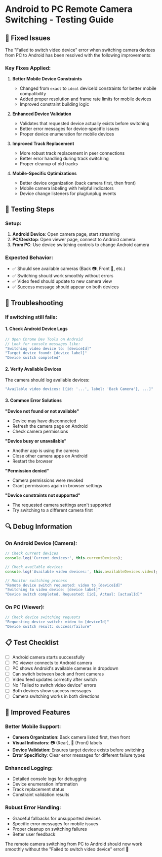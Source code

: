 # Android to PC Remote Camera Switching - Testing Guide

## 🔧 Fixed Issues

The "Failed to switch video device" error when switching camera devices from PC to Android has been resolved with the following improvements:

### Key Fixes Applied:

1. **Better Mobile Device Constraints**
   - Changed from `exact` to `ideal` deviceId constraints for better mobile compatibility
   - Added proper resolution and frame rate limits for mobile devices
   - Improved constraint building logic

2. **Enhanced Device Validation**
   - Validates that requested device actually exists before switching
   - Better error messages for device-specific issues
   - Proper device enumeration for mobile devices

3. **Improved Track Replacement**
   - More robust track replacement in peer connections
   - Better error handling during track switching
   - Proper cleanup of old tracks

4. **Mobile-Specific Optimizations**
   - Better device organization (back camera first, then front)
   - Mobile camera labeling with helpful indicators
   - Device change listeners for plug/unplug events

## 📱 Testing Steps

### Setup:
1. **Android Device**: Open camera page, start streaming
2. **PC/Desktop**: Open viewer page, connect to Android camera
3. **From PC**: Use device switching controls to change Android camera

### Expected Behavior:
- ✅ Should see available cameras (Back 📷, Front 🤳, etc.)
- ✅ Switching should work smoothly without errors
- ✅ Video feed should update to new camera view
- ✅ Success message should appear on both devices

## 🐛 Troubleshooting

### If switching still fails:

#### 1. Check Android Device Logs
```javascript
// Open Chrome Dev Tools on Android
// Look for console messages like:
"Switching video device to: [deviceId]"
"Target device found: [device label]"
"Device switch completed"
```

#### 2. Verify Available Devices
The camera should log available devices:
```javascript
"Available video devices: [{id: '...', label: 'Back Camera'}, ...]"
```

#### 3. Common Error Solutions

**"Device not found or not available"**
- Device may have disconnected
- Refresh the camera page on Android
- Check camera permissions

**"Device busy or unavailable"** 
- Another app is using the camera
- Close other camera apps on Android
- Restart the browser

**"Permission denied"**
- Camera permissions were revoked
- Grant permissions again in browser settings

**"Device constraints not supported"**
- The requested camera settings aren't supported
- Try switching to a different camera first

## 🔍 Debug Information

### On Android Device (Camera):
```javascript
// Check current devices
console.log('Current devices:', this.currentDevices);

// Check available devices
console.log('Available video devices:', this.availableDevices.video);

// Monitor switching process
"Remote device switch requested: video to [deviceId]"
"Switching to video device: [device label]"
"Device switch completed. Requested: [id], Actual: [actualId]"
```

### On PC (Viewer):
```javascript
// Check device switching requests
"Requesting device switch: video to [deviceId]"
"Device switch result: success/failure"
```

## 📋 Test Checklist

- [ ] Android camera starts successfully
- [ ] PC viewer connects to Android camera
- [ ] PC shows Android's available cameras in dropdown
- [ ] Can switch between back and front cameras
- [ ] Video feed updates correctly after switch
- [ ] No "Failed to switch video device" errors
- [ ] Both devices show success messages
- [ ] Camera switching works in both directions

## 🎯 Improved Features

### Better Mobile Support:
- **Camera Organization**: Back camera listed first, then front
- **Visual Indicators**: 📷 (Rear), 🤳 (Front) labels
- **Device Validation**: Ensures target device exists before switching
- **Error Specificity**: Clear error messages for different failure types

### Enhanced Logging:
- Detailed console logs for debugging
- Device enumeration information
- Track replacement status
- Constraint validation results

### Robust Error Handling:
- Graceful fallbacks for unsupported devices
- Specific error messages for mobile issues
- Proper cleanup on switching failures
- Better user feedback

The remote camera switching from PC to Android should now work smoothly without the "Failed to switch video device" error! 🎉